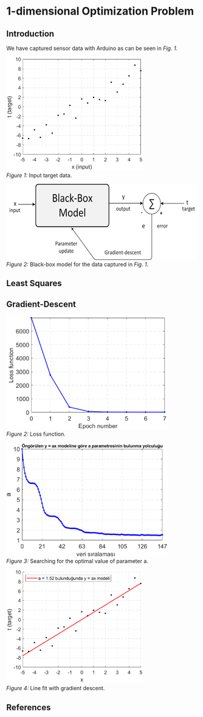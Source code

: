 # 1-dimensional Optimization Problem
## Introduction
We have captured sensor data with Arduino as can be seen in *Fig. 1*.

<img src="figure/input target data.png" alt="input target data" height="300"/></br>
*Figure 1:* Input target data.

<img src="figure/general optimization model.jpg" alt="general optimization model" height="200"/></br>
*Figure 2:* Black-box model for the data captured in *Fig. 1*.

## Least Squares

## Gradient-Descent
<img src="figure/loss function.png" alt="loss function" height="300"/></br>
*Figure 2:* Loss function.

<img src="figure/search for a.png" alt="search for parameter a" height="300"/></br>
*Figure 3:* Searching for the optimal value of parameter a.

<img src="figure/line fit.png" alt="line fit with gradient descent" height="300"/></br>
*Figure 4:* Line fit with gradient descent.
## References 
